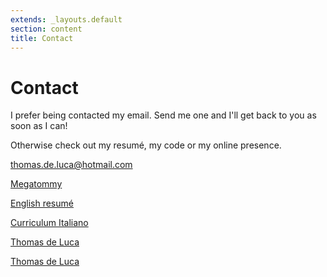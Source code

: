 ```yaml
---
extends: _layouts.default
section: content
title: Contact
---
```


# Contact

I prefer being contacted my email. Send me one and I'll get back to you as soon as I can!

Otherwise check out my resumé, my code or my online presence.

<div class="contact-page row">
    <div class="col-sm-6"><p><i class="fa fa-lg fa-envelope fa-fw"></i> <a href="mailto:thomas.de.luca@hotmail.com">thomas.de.luca@hotmail.com</a></p></div>
    <div class="col-sm-6"><p><i class="fa fa-lg fa-github fa-fw"></i> <a href="https://github.com/megatommy" target="_blank">Megatommy</a></p></div>
    <div class="col-sm-6"><p><i class="fa fa-lg fa-file-pdf-o fa-fw"></i> <a href="/Thomas_de_Luca_CV.pdf" target="_blank">English resumé</a></p></div>
    <div class="col-sm-6"><p><i class="fa fa-lg fa-file-pdf-o fa-fw"></i> <a href="/Thomas_de_Luca_CV-IT.pdf" target="_blank">Curriculum Italiano</a></p></div>
    <div class="col-sm-6"><p><i class="fa fa-lg fa-linkedin fa-fw"></i> <a href="https://www.linkedin.com/in/thomas-de-luca-b093099a/" target="_blank">Thomas de Luca</a></p></div>
    <div class="col-sm-6"><p><i class="fa fa-lg fa-facebook fa-fw"></i> <a href="https://www.facebook.com/megatommy" target="_blank">Thomas de Luca</a></p></div>
</div>